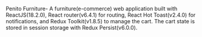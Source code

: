 Penito Furniture- A furniture(e-commerce) web application built with ReactJS(18.2.0), React router(v6.4.1) for routing, React Hot Toast(v2.4.0) for notifications, and Redux Toolkit(v1.8.5) to manage the cart.
The cart state is stored in session storage with Redux Persist(v6.0.0).